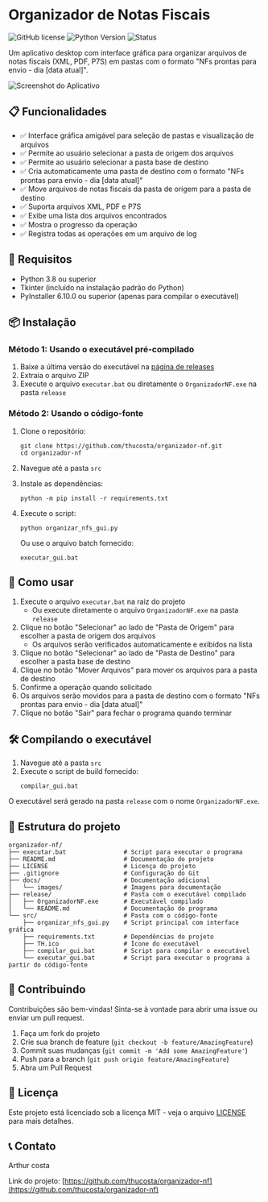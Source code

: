 # Organizador de Notas Fiscais

![GitHub license](https://img.shields.io/github/license/thucosta/organizador-nf)
![Python Version](https://img.shields.io/badge/python-3.8%2B-blue)
![Status](https://img.shields.io/badge/status-produção-green)

Um aplicativo desktop com interface gráfica para organizar arquivos de notas fiscais (XML, PDF, P7S) em pastas com o formato "NFs prontas para envio - dia [data atual]".

![Screenshot do Aplicativo](docs/images/screenshot.png)

## 📋 Funcionalidades

- ✅ Interface gráfica amigável para seleção de pastas e visualização de arquivos
- ✅ Permite ao usuário selecionar a pasta de origem dos arquivos
- ✅ Permite ao usuário selecionar a pasta base de destino
- ✅ Cria automaticamente uma pasta de destino com o formato "NFs prontas para envio - dia [data atual]"
- ✅ Move arquivos de notas fiscais da pasta de origem para a pasta de destino
- ✅ Suporta arquivos XML, PDF e P7S
- ✅ Exibe uma lista dos arquivos encontrados
- ✅ Mostra o progresso da operação
- ✅ Registra todas as operações em um arquivo de log

## 🔧 Requisitos

- Python 3.8 ou superior
- Tkinter (incluído na instalação padrão do Python)
- PyInstaller 6.10.0 ou superior (apenas para compilar o executável)

## 📦 Instalação

### Método 1: Usando o executável pré-compilado

1. Baixe a última versão do executável na [página de releases](https://github.com/thucosta/organizador-nf/releases)
2. Extraia o arquivo ZIP
3. Execute o arquivo `executar.bat` ou diretamente o `OrganizadorNF.exe` na pasta `release`

### Método 2: Usando o código-fonte

1. Clone o repositório:
   ```
   git clone https://github.com/thucosta/organizador-nf.git
   cd organizador-nf
   ```

2. Navegue até a pasta `src`
3. Instale as dependências:
   ```
   python -m pip install -r requirements.txt
   ```

4. Execute o script:
   ```
   python organizar_nfs_gui.py
   ```

   Ou use o arquivo batch fornecido:
   ```
   executar_gui.bat
   ```

## 🚀 Como usar

1. Execute o arquivo `executar.bat` na raiz do projeto
   - Ou execute diretamente o arquivo `OrganizadorNF.exe` na pasta `release`
2. Clique no botão "Selecionar" ao lado de "Pasta de Origem" para escolher a pasta de origem dos arquivos
   - Os arquivos serão verificados automaticamente e exibidos na lista
3. Clique no botão "Selecionar" ao lado de "Pasta de Destino" para escolher a pasta base de destino
4. Clique no botão "Mover Arquivos" para mover os arquivos para a pasta de destino
5. Confirme a operação quando solicitado
6. Os arquivos serão movidos para a pasta de destino com o formato "NFs prontas para envio - dia [data atual]"
7. Clique no botão "Sair" para fechar o programa quando terminar

## 🛠️ Compilando o executável

1. Navegue até a pasta `src`
2. Execute o script de build fornecido:
   ```
   compilar_gui.bat
   ```

O executável será gerado na pasta `release` com o nome `OrganizadorNF.exe`.

## 📁 Estrutura do projeto

```
organizador-nf/
├── executar.bat                # Script para executar o programa
├── README.md                   # Documentação do projeto
├── LICENSE                     # Licença do projeto
├── .gitignore                  # Configuração do Git
├── docs/                       # Documentação adicional
│   └── images/                 # Imagens para documentação
├── release/                    # Pasta com o executável compilado
│   ├── OrganizadorNF.exe       # Executável compilado
│   └── README.md               # Documentação do programa
└── src/                        # Pasta com o código-fonte
    ├── organizar_nfs_gui.py    # Script principal com interface gráfica
    ├── requirements.txt        # Dependências do projeto
    ├── TH.ico                  # Ícone do executável
    ├── compilar_gui.bat        # Script para compilar o executável
    └── executar_gui.bat        # Script para executar o programa a partir do código-fonte
```

## 🤝 Contribuindo

Contribuições são bem-vindas! Sinta-se à vontade para abrir uma issue ou enviar um pull request.

1. Faça um fork do projeto
2. Crie sua branch de feature (`git checkout -b feature/AmazingFeature`)
3. Commit suas mudanças (`git commit -m 'Add some AmazingFeature'`)
4. Push para a branch (`git push origin feature/AmazingFeature`)
5. Abra um Pull Request

## 📄 Licença

Este projeto está licenciado sob a licença MIT - veja o arquivo [LICENSE](LICENSE) para mais detalhes.

## 📞 Contato

Arthur costa

Link do projeto: [https://github.com/thucosta/organizador-nf](https://github.com/thucosta/organizador-nf) 
